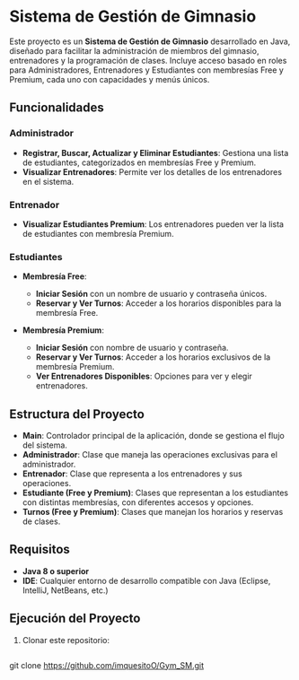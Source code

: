# Sistema de Gestión de Gimnasio

Este proyecto es un **Sistema de Gestión de Gimnasio** desarrollado en Java, diseñado para facilitar la administración de miembros del gimnasio, entrenadores y la programación de clases. Incluye acceso basado en roles para Administradores, Entrenadores y Estudiantes con membresías Free y Premium, cada uno con capacidades y menús únicos.

## Funcionalidades

### Administrador
- **Registrar, Buscar, Actualizar y Eliminar Estudiantes**: Gestiona una lista de estudiantes, categorizados en membresías Free y Premium.
- **Visualizar Entrenadores**: Permite ver los detalles de los entrenadores en el sistema.

### Entrenador
- **Visualizar Estudiantes Premium**: Los entrenadores pueden ver la lista de estudiantes con membresía Premium.

### Estudiantes
- **Membresía Free**:
  - **Iniciar Sesión** con un nombre de usuario y contraseña únicos.
  - **Reservar y Ver Turnos**: Acceder a los horarios disponibles para la membresía Free.

- **Membresía Premium**:
  - **Iniciar Sesión** con nombre de usuario y contraseña.
  - **Reservar y Ver Turnos**: Acceder a los horarios exclusivos de la membresía Premium.
  - **Ver Entrenadores Disponibles**: Opciones para ver y elegir entrenadores.

## Estructura del Proyecto

- **Main**: Controlador principal de la aplicación, donde se gestiona el flujo del sistema.
- **Administrador**: Clase que maneja las operaciones exclusivas para el administrador.
- **Entrenador**: Clase que representa a los entrenadores y sus operaciones.
- **Estudiante (Free y Premium)**: Clases que representan a los estudiantes con distintas membresías, con diferentes accesos y opciones.
- **Turnos (Free y Premium)**: Clases que manejan los horarios y reservas de clases.

## Requisitos
- **Java 8 o superior**
- **IDE**: Cualquier entorno de desarrollo compatible con Java (Eclipse, IntelliJ, NetBeans, etc.)

## Ejecución del Proyecto

1. Clonar este repositorio:
   ```bash
  git clone https://github.com/imquesitoO/Gym_SM.git
